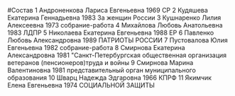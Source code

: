 #Состав
1 Андроненкова Лариса Евгеньевна 1969 СР
2 Кудяшева Екатерина Геннадьевна 1983 За женщин России
3 Кушнаренко Лилия Алексеевна 1973 собрание-работа
4 Михайлова Любовь Анатольевна 1983 ЛДПР
5 Николаева Екатерина Евгеньевна 1988 ЕР
6 Павленко Любовь Александровна 1989 ПАТРИОТЫ РОССИИ
7 Пустовалова Юлия Евгеньевна 1982 собрание-работа
8 Смирнова Екатерина Александровна 1981 \"Санкт-Петербургская общественная организация ветеранов (пенсионеров)труда и войны
9 Смирнова Марина Валентиновна 1981 представительный орган муниципального образования
10 Шварц Надежда Эдгаровна 1966 КПРФ
11 Якимчик Елена Евгеньевна 1974 СОЦИАЛЬНОЙ ЗАЩИТЫ
